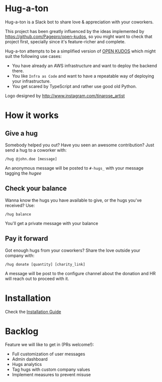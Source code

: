 # Hug-a-ton

Hug-a-ton is a Slack bot to share love & appreciation with your coworkers.

This project has been greatly influenced by the ideas implemented by https://github.com/Pagepro/open-kudos,
so you might want to check that project first, specially since it's feature-richer and complete.

Hug-a-ton attempts to be a simplified version of [OPEN KUDOS](https://pagepro.co/open-kudos.html) which
might suit the following use cases:

* You have already an AWS infrastructure and want to deploy the backend there.
* You like `Infra as Code` and want to have a repeatable way of deploying your infrastructure.
* You get scared by TypeScript and rather use good old Python.

Logo designed by http://www.instagram.com/tinarose_artist


# How it works

## Give a hug

Somebody helped you out? Have you seen an awesome contribution? Just send a hug to a coworker with:

    /hug @john.doe [message]

An anonymous message will be posted to `#-hugs_` with your message tagging the _hugee_

## Check your balance

Wanna know the hugs you have available to give, or the hugs you've received? Use:

    /hug balance

You'll get a private message with your balance

## Pay it forward

Got enough hugs from your coworkers? Share the love outside your company with:

    /hug donate [quantity] [charity_link]

A message will be post to the configure channel about the donation and HR will reach out to proceed with it.

# Installation

Check the [Installation Guide](INSTALLATION.md)

# Backlog

Feature we will like to get in (PRs welcome!):

* Full customization of user messages
* Admin dashboard
* Hugs analytics
* Tag hugs with custom company values
* Implement measures to prevent misuse

